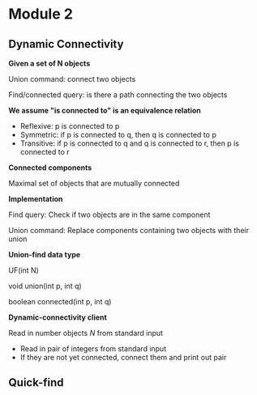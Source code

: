 # Module 2

## Dynamic Connectivity

**Given a set of N objects**

Union command: connect two objects

Find/connected query: is there a path connecting the two objects

**We assume "is connected to" is an equivalence relation**

- Reflexive: p is connected to p
- Symmetric: if p is connected to q, then q is connected to p
- Transitive: if p is connected to q and q is connected to r, then p is connected to r

**Connected components**

Maximal set of objects that are mutually connected

**Implementation**

Find query: Check if two objects are in the same component

Union command: Replace components containing two objects with their union

**Union-find data type**

UF(int N)

void union(int p, int q)

boolean connected(int p, int q)

**Dynamic-connectivity client**

Read in number objects *N* from standard input

- Read in pair of integers from standard input
- If they are not yet connected, connect them and print out pair

## Quick-find